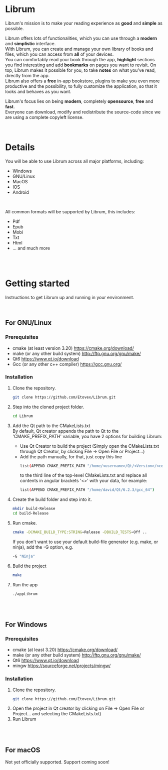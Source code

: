 # Librum

Librum's mission is to make your reading experience as <b>good</b> and <b>simple</b> as possible.

Librum offers lots of functionalities, which you can use through a <b>modern</b> and <b>simplistic</b> interface.<br>
With Librum, you can create and manage your own library of books and files, which you can access from <b>all</b> of your devices.<br>
You can comfortably read your book through the app, <b>highlight</b> sections you find interesting and add <b>bookmarks</b> on pages you want to revisit. On top, Librum
makes it possible for you, to take <b>notes</b> on what you've read, directly from the app.<br>
Librum also offers a <b>free</b> in-app bookstore, plugins to make you even more productive and the possibility, to fully customize the application, so that it looks and behaves as you want.

Librum's focus lies on being <b>modern</b>, completely <b>opensource</b>, <b>free</b> and <b>fast</b>.</br>
Everyone can download, modify and redistribute the source-code since we are using a complete copyleft license.

<br>

# Details

You will be able to use Librum across all major platforms, including:
- Windows
- GNU/Linux
- MacOS
- IOS
- Android

<br>

All common formats will be supported by Librum, this includes:
- Pdf
- Epub
- Mobi
- Txt
- Html
- ... and much more


<br><br>

# Getting started

Instructions to get Librum up and running in your environment.

<br>

## For GNU/Linux
### Prerequisites
- cmake (at least version 3.20)     https://cmake.org/download/
- make (or any other build system)  http://ftp.gnu.org/gnu/make/
- Qt6                               https://www.qt.io/download
- Gcc (or any other c++ compiler)   https://gcc.gnu.org/

### Installation
1. Clone the repository.
    ```sh
    git clone https://github.com/Etovex/Librum.git
    ```
2. Step into the cloned project folder.
    ```sh
    cd Librum
    ```
3. Add the Qt path to the CMakeLists.txt<br>
    By default, Qt creator appends the path to Qt to the 'CMAKE_PREFIX_PATH' variable, you have 2 options for building Librum:
    <br>
    - Use Qt Creator to build the project (Simply open the CMakeLists.txt through Qt Creator, by clicking File -> Open File or Project...)
    - Add the path manually, for that, just copy this line
        ```sh
        list(APPEND CMAKE_PREFIX_PATH "/home/<username>/Qt/<Version>/<compiler>")
        ```
        to the third line of the top-level CMakeLists.txt and replace all contents in angular brackets '<>' with your data, for example:
        ```sh
        list(APPEND CMAKE_PREFIX_PATH "/home/david/Qt/6.2.3/gcc_64")
        ```
4. Create the build folder and step into it.
    ```sh
    mkdir build-Release
    cd build-Release
    ```
6. Run cmake.
    ```sh
    cmake -DCMAKE_BUILD_TYPE:STRING=Release -DBUILD_TESTS=Off ..
    ```
    If you don't want to use your default build-file generator (e.g. make, or ninja), add the -G option, e.g.
    ```sh
    -G "Ninja"
    ```
    

6. Build the project
    ```sh
    make
    ```
7. Run the app
    ```sh
    ./appLibrum
    ```
<br>


<br>

## For Windows
### Prerequisites
- cmake (at least 3.20)            https://cmake.org/download/
- make (or any other build system) http://ftp.gnu.org/gnu/make/
- Qt6                              https://www.qt.io/download
- mingw                            https://sourceforge.net/projects/mingw/
### Installation
1. Clone the repository.
    ```sh
    git clone https://github.com/Etovex/Librum.git
    ```
2. Open the project in Qt creator by clicking on File -> Open File or Project... and selecting the CMakeLists.txt)
3. Run Librum
<br>

<br>

## For macOS
Not yet officially supported. Support coming soon!
